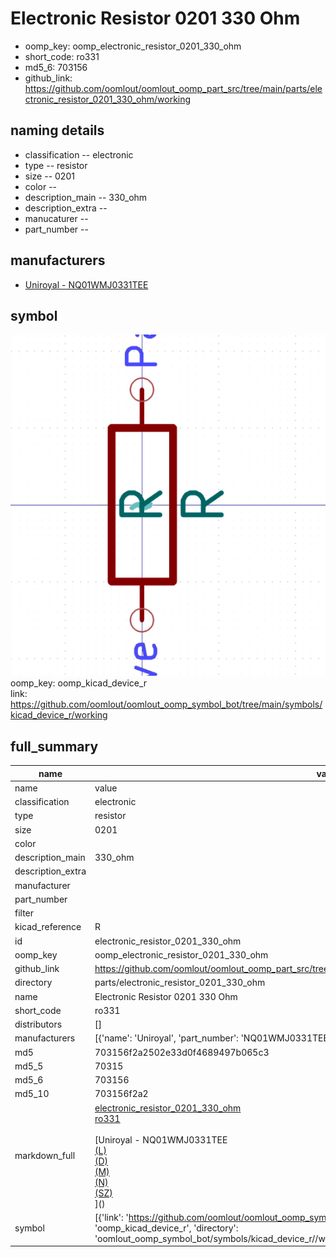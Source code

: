 # Electronic Resistor 0201 330 Ohm

  
* oomp_key: oomp_electronic_resistor_0201_330_ohm 
* short_code: ro331
* md5_6: 703156  
* github_link: https://github.com/oomlout/oomlout_oomp_part_src/tree/main/parts/electronic_resistor_0201_330_ohm/working  
## naming details
* classification -- electronic
* type -- resistor
* size -- 0201
* color -- 
* description_main -- 330_ohm
* description_extra -- 
* manucaturer -- 
* part_number -- 


## manufacturers
* [Uniroyal - NQ01WMJ0331TEE]()  

## symbol

![](symbol/0/working/working_600.png)  
oomp_key: oomp_kicad_device_r  
link: https://github.com/oomlout/oomlout_oomp_symbol_bot/tree/main/symbols/kicad_device_r/working  


## full_summary
| name | value | 
| --- | --- | 
| name | value | 
| classification | electronic | 
| type | resistor | 
| size | 0201 | 
| color |  | 
| description_main | 330_ohm | 
| description_extra |  | 
| manufacturer |  | 
| part_number |  | 
| filter |  | 
| kicad_reference | R | 
| id | electronic_resistor_0201_330_ohm | 
| oomp_key | oomp_electronic_resistor_0201_330_ohm | 
| github_link | https://github.com/oomlout/oomlout_oomp_part_src/tree/main/parts/electronic_resistor_0201_330_ohm/working | 
| directory | parts/electronic_resistor_0201_330_ohm | 
| name | Electronic Resistor 0201 330 Ohm | 
| short_code | ro331 | 
| distributors | [] | 
| manufacturers | [{'name': 'Uniroyal', 'part_number': 'NQ01WMJ0331TEE', 'link': '', 'id': 'manufacturer_uniroyal'}] | 
| md5 | 703156f2a2502e33d0f4689497b065c3 | 
| md5_5 | 70315 | 
| md5_6 | 703156 | 
| md5_10 | 703156f2a2 | 
| markdown_full | [electronic_resistor_0201_330_ohm](https://github.com/oomlout/oomlout_oomp_part_src/tree/main/parts/electronic_resistor_0201_330_ohm/working)<br>[ro331](https://github.com/oomlout/oomlout_oomp_part_src/tree/main/parts/electronic_resistor_0201_330_ohm/working)<br><br>[Uniroyal - NQ01WMJ0331TEE<br>[(L)<br>](https://www.lcsc.com/search?q=NQ01WMJ0331TEE)[(D)<br>](https://www.digikey.com/en/products?,keywords=NQ01WMJ0331TEE)[(M)<br>](https://www.mouser.com/Search/Refine?Keyword=NQ01WMJ0331TEE)[(N)<br>](https://www.newark.com/search?st=NQ01WMJ0331TEE)[(SZ)<br>](https://so.szlcsc.com/global.html?k=NQ01WMJ0331TEE)]() | 
| symbol | [{'link': 'https://github.com/oomlout/oomlout_oomp_symbol_bot/tree/main/symbols/kicad_device_r', 'oomp_key': 'oomp_kicad_device_r', 'directory': 'oomlout_oomp_symbol_bot/symbols/kicad_device_r//working/working.kicad_sym'}] | 
